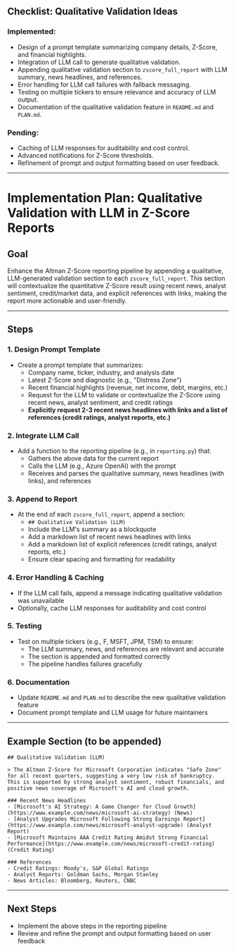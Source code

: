 ## Checklist: Qualitative Validation Ideas

### Implemented:
- Design of a prompt template summarizing company details, Z-Score, and financial highlights.
- Integration of LLM call to generate qualitative validation.
- Appending qualitative validation section to `zscore_full_report` with LLM summary, news headlines, and references.
- Error handling for LLM call failures with fallback messaging.
- Testing on multiple tickers to ensure relevance and accuracy of LLM output.
- Documentation of the qualitative validation feature in `README.md` and `PLAN.md`.

### Pending:
- Caching of LLM responses for auditability and cost control.
- Advanced notifications for Z-Score thresholds.
- Refinement of prompt and output formatting based on user feedback.

---

# Implementation Plan: Qualitative Validation with LLM in Z-Score Reports

## Goal
Enhance the Altman Z-Score reporting pipeline by appending a qualitative, LLM-generated validation section to each `zscore_full_report`. This section will contextualize the quantitative Z-Score result using recent news, analyst sentiment, credit/market data, and explicit references with links, making the report more actionable and user-friendly.

---

## Steps

### 1. Design Prompt Template
- Create a prompt template that summarizes:
  - Company name, ticker, industry, and analysis date
  - Latest Z-Score and diagnostic (e.g., "Distress Zone")
  - Recent financial highlights (revenue, net income, debt, margins, etc.)
  - Request for the LLM to validate or contextualize the Z-Score using recent news, analyst sentiment, and credit ratings
  - **Explicitly request 2-3 recent news headlines with links and a list of references (credit ratings, analyst reports, etc.)**

### 2. Integrate LLM Call
- Add a function to the reporting pipeline (e.g., in `reporting.py`) that:
  - Gathers the above data for the current report
  - Calls the LLM (e.g., Azure OpenAI) with the prompt
  - Receives and parses the qualitative summary, news headlines (with links), and references

### 3. Append to Report
- At the end of each `zscore_full_report`, append a section:
  - `## Qualitative Validation (LLM)`
  - Include the LLM's summary as a blockquote
  - Add a markdown list of recent news headlines with links
  - Add a markdown list of explicit references (credit ratings, analyst reports, etc.)
  - Ensure clear spacing and formatting for readability

### 4. Error Handling & Caching
- If the LLM call fails, append a message indicating qualitative validation was unavailable
- Optionally, cache LLM responses for auditability and cost control

### 5. Testing
- Test on multiple tickers (e.g., F, MSFT, JPM, TSM) to ensure:
  - The LLM summary, news, and references are relevant and accurate
  - The section is appended and formatted correctly
  - The pipeline handles failures gracefully

### 6. Documentation
- Update `README.md` and `PLAN.md` to describe the new qualitative validation feature
- Document prompt template and LLM usage for future maintainers

---

## Example Section (to be appended)

```
## Qualitative Validation (LLM)

> The Altman Z-Score for Microsoft Corporation indicates "Safe Zone" for all recent quarters, suggesting a very low risk of bankruptcy. This is supported by strong analyst sentiment, robust financials, and positive news coverage of Microsoft's AI and cloud growth.

### Recent News Headlines
- [Microsoft's AI Strategy: A Game Changer for Cloud Growth](https://www.example.com/news/microsoft-ai-strategy) (News)
- [Analyst Upgrades Microsoft Following Strong Earnings Report](https://www.example.com/news/microsoft-analyst-upgrade) (Analyst Report)
- [Microsoft Maintains AAA Credit Rating Amidst Strong Financial Performance](https://www.example.com/news/microsoft-credit-rating) (Credit Rating)

### References
- Credit Ratings: Moody's, S&P Global Ratings
- Analyst Reports: Goldman Sachs, Morgan Stanley
- News Articles: Bloomberg, Reuters, CNBC
```

---

## Next Steps
- Implement the above steps in the reporting pipeline
- Review and refine the prompt and output formatting based on user feedback
